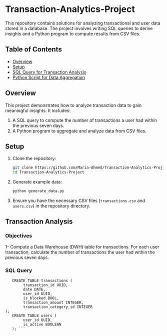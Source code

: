 # Transaction-Analytics-Project

This repository contains solutions for analyzing transactional and user data stored in a database. The project involves writing SQL queries to derive insights and a Python program to compute results from CSV files.

## Table of Contents
- [Overview](#overview)
- [Setup](#setup)
- [SQL Query for Transaction Analysis](#sql-query-for-transaction-analysis)
- [Python Script for Data Aggregation](#python-script-for-data-aggregation)

## Overview
This project demonstrates how to analyze transaction data to gain meaningful insights. It includes:
1. A SQL query to compute the number of transactions a user had within the previous seven days.
2. A Python program to aggregate and analyze data from CSV files.

## Setup
1. Clone the repository:
    ```bash
    git clone https://github.com/Maria-Ahmed/Transaction-Analytics-Project.git
    cd Transaction-Analytics-Project
    ```
2. Generate example data:
    ```bash
    python generate_data.py
    ```
3. Ensure you have the necessary CSV files (`transactions.csv` and `users.csv`) in the repository directory.

## Transaction Analysis
### Objectives
1- Compute a Data Warehouse (DWH) table for transactions. For each user transaction, calculate the number of transactions the user had within the previous seven days.

### SQL Query
```schema
   CREATE TABLE transactions (
        transaction_id UUID,
        date DATE,
        user_id UUID,
        is_blocked BOOL,
        transaction_amount INTEGER,
        transaction_category_id INTEGER
);
   CREATE TABLE users (
        user_id UUID,
        is_active BOOLEAN
   ); ```

